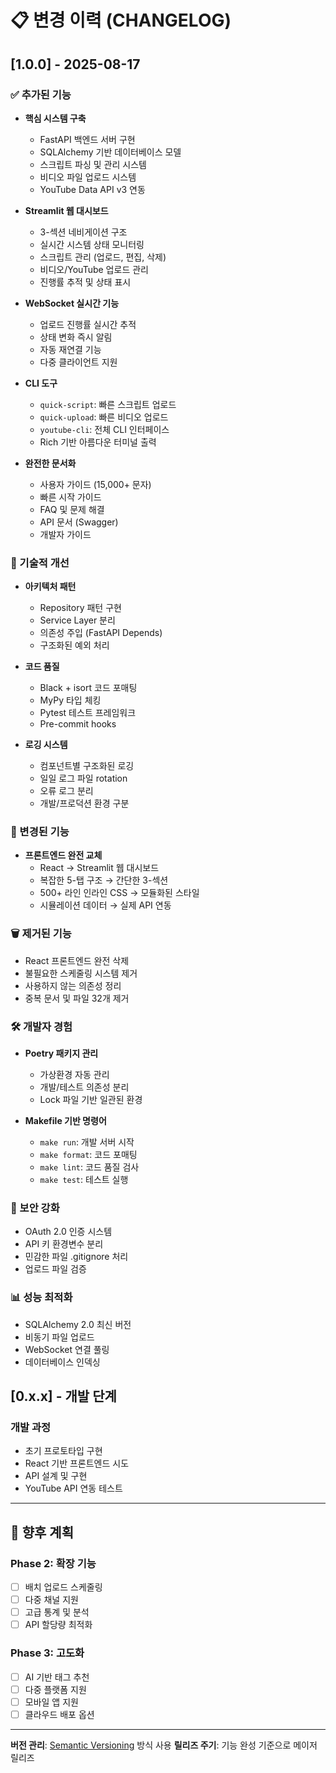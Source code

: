 # 📋 변경 이력 (CHANGELOG)

## [1.0.0] - 2025-08-17

### ✅ 추가된 기능

- **핵심 시스템 구축**
  - FastAPI 백엔드 서버 구현
  - SQLAlchemy 기반 데이터베이스 모델
  - 스크립트 파싱 및 관리 시스템
  - 비디오 파일 업로드 시스템
  - YouTube Data API v3 연동

- **Streamlit 웹 대시보드**
  - 3-섹션 네비게이션 구조
  - 실시간 시스템 상태 모니터링
  - 스크립트 관리 (업로드, 편집, 삭제)
  - 비디오/YouTube 업로드 관리
  - 진행률 추적 및 상태 표시

- **WebSocket 실시간 기능**
  - 업로드 진행률 실시간 추적
  - 상태 변화 즉시 알림
  - 자동 재연결 기능
  - 다중 클라이언트 지원

- **CLI 도구**
  - `quick-script`: 빠른 스크립트 업로드
  - `quick-upload`: 빠른 비디오 업로드  
  - `youtube-cli`: 전체 CLI 인터페이스
  - Rich 기반 아름다운 터미널 출력

- **완전한 문서화**
  - 사용자 가이드 (15,000+ 문자)
  - 빠른 시작 가이드
  - FAQ 및 문제 해결
  - API 문서 (Swagger)
  - 개발자 가이드

### 🔧 기술적 개선

- **아키텍처 패턴**
  - Repository 패턴 구현
  - Service Layer 분리
  - 의존성 주입 (FastAPI Depends)
  - 구조화된 예외 처리

- **코드 품질**
  - Black + isort 코드 포매팅
  - MyPy 타입 체킹
  - Pytest 테스트 프레임워크
  - Pre-commit hooks

- **로깅 시스템**
  - 컴포넌트별 구조화된 로깅
  - 일일 로그 파일 rotation
  - 오류 로그 분리
  - 개발/프로덕션 환경 구분

### 🔄 변경된 기능

- **프론트엔드 완전 교체**
  - React → Streamlit 웹 대시보드
  - 복잡한 5-탭 구조 → 간단한 3-섹션
  - 500+ 라인 인라인 CSS → 모듈화된 스타일
  - 시뮬레이션 데이터 → 실제 API 연동

### 🗑️ 제거된 기능

- React 프론트엔드 완전 삭제
- 불필요한 스케줄링 시스템 제거
- 사용하지 않는 의존성 정리
- 중복 문서 및 파일 32개 제거

### 🛠️ 개발자 경험

- **Poetry 패키지 관리**
  - 가상환경 자동 관리
  - 개발/테스트 의존성 분리
  - Lock 파일 기반 일관된 환경

- **Makefile 기반 명령어**
  - `make run`: 개발 서버 시작
  - `make format`: 코드 포매팅
  - `make lint`: 코드 품질 검사
  - `make test`: 테스트 실행

### 🔐 보안 강화

- OAuth 2.0 인증 시스템
- API 키 환경변수 분리
- 민감한 파일 .gitignore 처리
- 업로드 파일 검증

### 📊 성능 최적화

- SQLAlchemy 2.0 최신 버전
- 비동기 파일 업로드
- WebSocket 연결 풀링
- 데이터베이스 인덱싱

## [0.x.x] - 개발 단계

### 개발 과정

- 초기 프로토타입 구현
- React 기반 프론트엔드 시도
- API 설계 및 구현
- YouTube API 연동 테스트

---

## 🔮 향후 계획

### Phase 2: 확장 기능

- [ ] 배치 업로드 스케줄링
- [ ] 다중 채널 지원
- [ ] 고급 통계 및 분석
- [ ] API 할당량 최적화

### Phase 3: 고도화

- [ ] AI 기반 태그 추천
- [ ] 다중 플랫폼 지원
- [ ] 모바일 앱 지원
- [ ] 클라우드 배포 옵션

---

**버전 관리**: [Semantic Versioning](https://semver.org/) 방식 사용
**릴리즈 주기**: 기능 완성 기준으로 메이저 릴리즈

